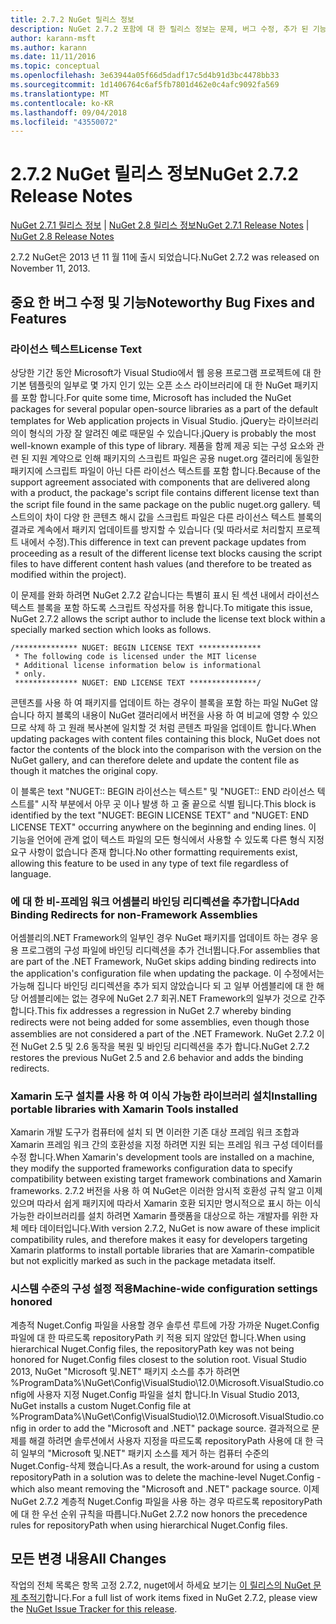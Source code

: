 ```yaml
---
title: 2.7.2 NuGet 릴리스 정보
description: NuGet 2.7.2 포함에 대 한 릴리스 정보는 문제, 버그 수정, 추가 된 기능 및 Dcr 알려져 있습니다.
author: karann-msft
ms.author: karann
ms.date: 11/11/2016
ms.topic: conceptual
ms.openlocfilehash: 3e63944a05f66d5dadf17c5d4b91d3bc4478bb33
ms.sourcegitcommit: 1d1406764c6af5fb7801d462e0c4afc9092fa569
ms.translationtype: MT
ms.contentlocale: ko-KR
ms.lasthandoff: 09/04/2018
ms.locfileid: "43550072"
---
```

# <a name="nuget-272-release-notes"></a><span data-ttu-id="81f49-103">2.7.2 NuGet 릴리스 정보</span><span class="sxs-lookup"><span data-stu-id="81f49-103">NuGet 2.7.2 Release Notes</span></span>

<span data-ttu-id="81f49-104">[NuGet 2.7.1 릴리스 정보](../release-notes/nuget-2.7.1.md) | [NuGet 2.8 릴리스 정보](../release-notes/nuget-2.8.md)</span><span class="sxs-lookup"><span data-stu-id="81f49-104">[NuGet 2.7.1 Release Notes](../release-notes/nuget-2.7.1.md) | [NuGet 2.8 Release Notes](../release-notes/nuget-2.8.md)</span></span>

<span data-ttu-id="81f49-105">2.7.2 NuGet은 2013 년 11 월 11에 출시 되었습니다.</span><span class="sxs-lookup"><span data-stu-id="81f49-105">NuGet 2.7.2 was released on November 11, 2013.</span></span>

## <a name="noteworthy-bug-fixes-and-features"></a><span data-ttu-id="81f49-106">중요 한 버그 수정 및 기능</span><span class="sxs-lookup"><span data-stu-id="81f49-106">Noteworthy Bug Fixes and Features</span></span>

### <a name="license-text"></a><span data-ttu-id="81f49-107">라이선스 텍스트</span><span class="sxs-lookup"><span data-stu-id="81f49-107">License Text</span></span>
<span data-ttu-id="81f49-108">상당한 기간 동안 Microsoft가 Visual Studio에서 웹 응용 프로그램 프로젝트에 대 한 기본 템플릿의 일부로 몇 가지 인기 있는 오픈 소스 라이브러리에 대 한 NuGet 패키지를 포함 합니다.</span><span class="sxs-lookup"><span data-stu-id="81f49-108">For quite some time, Microsoft has included the NuGet packages for several popular open-source libraries as a part of the default templates for Web application projects in Visual Studio.</span></span> <span data-ttu-id="81f49-109">jQuery는 라이브러리의이 형식의 가장 잘 알려진 예로 때문일 수 있습니다.</span><span class="sxs-lookup"><span data-stu-id="81f49-109">jQuery is probably the most well-known example of this type of library.</span></span> <span data-ttu-id="81f49-110">제품을 함께 제공 되는 구성 요소와 관련 된 지원 계약으로 인해 패키지의 스크립트 파일은 공용 nuget.org 갤러리에 동일한 패키지에 스크립트 파일이 아닌 다른 라이선스 텍스트를 포함 합니다.</span><span class="sxs-lookup"><span data-stu-id="81f49-110">Because of the support agreement associated with components that are delivered along with a product, the package's script file contains different license text than the script file found in the same package on the public nuget.org gallery.</span></span> <span data-ttu-id="81f49-111">텍스트의이 차이 다양 한 콘텐츠 해시 값을 스크립트 파일은 다른 라이선스 텍스트 블록의 결과로 계속에서 패키지 업데이트를 방지할 수 있습니다 (및 따라서로 처리할지 프로젝트 내에서 수정).</span><span class="sxs-lookup"><span data-stu-id="81f49-111">This difference in text can prevent package updates from proceeding as a result of the different license text blocks causing the script files to have different content hash values (and therefore to be treated as modified within the project).</span></span>

<span data-ttu-id="81f49-112">이 문제를 완화 하려면 NuGet 2.7.2 같습니다는 특별히 표시 된 섹션 내에서 라이선스 텍스트 블록을 포함 하도록 스크립트 작성자를 허용 합니다.</span><span class="sxs-lookup"><span data-stu-id="81f49-112">To mitigate this issue, NuGet 2.7.2 allows the script author to include the license text block within a specially marked section which looks as follows.</span></span>

    /************** NUGET: BEGIN LICENSE TEXT **************
     * The following code is licensed under the MIT license
     * Additional license information below is informational
     * only.
     ************** NUGET: END LICENSE TEXT ***************/

<span data-ttu-id="81f49-113">콘텐츠를 사용 하 여 패키지를 업데이트 하는 경우이 블록을 포함 하는 파일 NuGet 않습니다 하지 블록의 내용이 NuGet 갤러리에서 버전을 사용 하 여 비교에 영향 수 있으므로 삭제 하 고 원래 복사본에 일치할 것 처럼 콘텐츠 파일을 업데이트 합니다.</span><span class="sxs-lookup"><span data-stu-id="81f49-113">When updating packages with content files containing this block, NuGet does not factor the contents of the block into the comparison with the version on the NuGet gallery, and can therefore delete and update the content file as though it matches the original copy.</span></span>

<span data-ttu-id="81f49-114">이 블록은 text "NUGET:: BEGIN 라이선스는 텍스트" 및 "NUGET:: END 라이선스 텍스트를" 시작 부분에서 아무 곳 이나 발생 하 고 줄 끝으로 식별 됩니다.</span><span class="sxs-lookup"><span data-stu-id="81f49-114">This block is identified by the text "NUGET: BEGIN LICENSE TEXT" and "NUGET: END LICENSE TEXT" occurring anywhere on the beginning and ending lines.</span></span>  <span data-ttu-id="81f49-115">이 기능을 언어에 관계 없이 텍스트 파일의 모든 형식에서 사용할 수 있도록 다른 형식 지정 요구 사항이 없습니다 존재 합니다.</span><span class="sxs-lookup"><span data-stu-id="81f49-115">No other formatting requirements exist, allowing this feature to be used in any type of text file regardless of language.</span></span>

### <a name="add-binding-redirects-for-non-framework-assemblies"></a><span data-ttu-id="81f49-116">에 대 한 비-프레임 워크 어셈블리 바인딩 리디렉션을 추가합니다</span><span class="sxs-lookup"><span data-stu-id="81f49-116">Add Binding Redirects for non-Framework Assemblies</span></span>
<span data-ttu-id="81f49-117">어셈블리의.NET Framework의 일부인 경우 NuGet 패키지를 업데이트 하는 경우 응용 프로그램의 구성 파일에 바인딩 리디렉션을 추가 건너뜁니다.</span><span class="sxs-lookup"><span data-stu-id="81f49-117">For assemblies that are part of the .NET Framework, NuGet skips adding binding redirects into the application's configuration file when updating the package.</span></span> <span data-ttu-id="81f49-118">이 수정에서는 가능해 집니다 바인딩 리디렉션을 추가 되지 않았습니다 되 고 일부 어셈블리에 대 한 해당 어셈블리에는 없는 경우에 NuGet 2.7 회귀.NET Framework의 일부가 것으로 간주 합니다.</span><span class="sxs-lookup"><span data-stu-id="81f49-118">This fix addresses a regression in NuGet 2.7 whereby binding redirects were not being added for some assemblies, even though those assemblies are not considered a part of the .NET Framework.</span></span> <span data-ttu-id="81f49-119">NuGet 2.7.2 이전 NuGet 2.5 및 2.6 동작을 복원 및 바인딩 리디렉션을 추가 합니다.</span><span class="sxs-lookup"><span data-stu-id="81f49-119">NuGet 2.7.2 restores the previous NuGet 2.5 and 2.6 behavior and adds the binding redirects.</span></span>

### <a name="installing-portable-libraries-with-xamarin-tools-installed"></a><span data-ttu-id="81f49-120">Xamarin 도구 설치를 사용 하 여 이식 가능한 라이브러리 설치</span><span class="sxs-lookup"><span data-stu-id="81f49-120">Installing portable libraries with Xamarin Tools installed</span></span>
<span data-ttu-id="81f49-121">Xamarin 개발 도구가 컴퓨터에 설치 되 면 이러한 기존 대상 프레임 워크 조합과 Xamarin 프레임 워크 간의 호환성을 지정 하려면 지원 되는 프레임 워크 구성 데이터를 수정 합니다.</span><span class="sxs-lookup"><span data-stu-id="81f49-121">When Xamarin's development tools are installed on a machine, they modify the supported frameworks configuration data to specify compatibility between existing target framework combinations and Xamarin frameworks.</span></span> <span data-ttu-id="81f49-122">2.7.2 버전을 사용 하 여 NuGet은 이러한 암시적 호환성 규칙 알고 이제 있으며 따라서 쉽게 패키지에 따라서 Xamarin 호환 되지만 명시적으로 표시 하는 이식 가능한 라이브러리를 설치 하려면 Xamarin 플랫폼을 대상으로 하는 개발자를 위한 자체 메타 데이터입니다.</span><span class="sxs-lookup"><span data-stu-id="81f49-122">With version 2.7.2, NuGet is now aware of these implicit compatibility rules, and therefore makes it easy for developers targeting Xamarin platforms to install portable libraries that are Xamarin-compatible but not explicitly marked as such in the package metadata itself.</span></span>

### <a name="machine-wide-configuration-settings-honored"></a><span data-ttu-id="81f49-123">시스템 수준의 구성 설정 적용</span><span class="sxs-lookup"><span data-stu-id="81f49-123">Machine-wide configuration settings honored</span></span>
<span data-ttu-id="81f49-124">계층적 Nuget.Config 파일을 사용할 경우 솔루션 루트에 가장 가까운 Nuget.Config 파일에 대 한 따르도록 repositoryPath 키 적용 되지 않았던 합니다.</span><span class="sxs-lookup"><span data-stu-id="81f49-124">When using hierarchical Nuget.Config files, the repositoryPath key was not being honored for Nuget.Config files closest to the solution root.</span></span> <span data-ttu-id="81f49-125">Visual Studio 2013, NuGet "Microsoft 및.NET" 패키지 소스를 추가 하려면 %ProgramData%\NuGet\Config\VisualStudio\12.0\Microsoft.VisualStudio.config에 사용자 지정 Nuget.Config 파일을 설치 합니다.</span><span class="sxs-lookup"><span data-stu-id="81f49-125">In Visual Studio 2013, NuGet installs a custom Nuget.Config file at %ProgramData%\NuGet\Config\VisualStudio\12.0\Microsoft.VisualStudio.config in order to add the "Microsoft and .NET" package source.</span></span> <span data-ttu-id="81f49-126">결과적으로 문제를 해결 하려면 솔루션에서 사용자 지정을 따르도록 repositoryPath 사용에 대 한 극히 일부의 "Microsoft 및.NET" 패키지 소스를 제거 하는 컴퓨터 수준의 Nuget.Config-삭제 했습니다.</span><span class="sxs-lookup"><span data-stu-id="81f49-126">As a result, the work-around for using a custom repositoryPath in a solution was to delete the machine-level Nuget.Config - which also meant removing the "Microsoft and .NET" package source.</span></span> <span data-ttu-id="81f49-127">이제 NuGet 2.7.2 계층적 Nuget.Config 파일을 사용 하는 경우 따르도록 repositoryPath에 대 한 우선 순위 규칙을 따릅니다.</span><span class="sxs-lookup"><span data-stu-id="81f49-127">NuGet 2.7.2 now honors the precedence rules for repositoryPath when using hierarchical Nuget.Config files.</span></span>

## <a name="all-changes"></a><span data-ttu-id="81f49-128">모든 변경 내용</span><span class="sxs-lookup"><span data-stu-id="81f49-128">All Changes</span></span>
<span data-ttu-id="81f49-129">작업의 전체 목록은 항목 고정 2.7.2, nuget에서 하세요 보기는 [이 릴리스의 NuGet 문제 추적기](https://nuget.codeplex.com/workitem/list/advanced?keyword=&status=All&type=All&priority=All&release=NuGet%202.7.2&assignedTo=All&component=All&sortField=LastUpdatedDate&sortDirection=Descending&page=0&reasonClosed=Fixed)합니다.</span><span class="sxs-lookup"><span data-stu-id="81f49-129">For a full list of work items fixed in NuGet 2.7.2, please view the [NuGet Issue Tracker for this release](https://nuget.codeplex.com/workitem/list/advanced?keyword=&status=All&type=All&priority=All&release=NuGet%202.7.2&assignedTo=All&component=All&sortField=LastUpdatedDate&sortDirection=Descending&page=0&reasonClosed=Fixed).</span></span>
